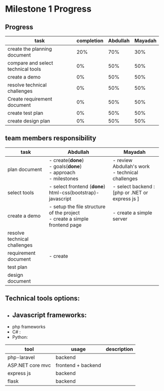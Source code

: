 # Milestone 1 Progress

## Progress

| task                               | completion | Abdullah | Mayadah |
| ---------------------------------- | ---------- | -------- | ------- |
| create the planning document       | 20%        | 70%      | 30%     |
| compare and select technical tools | 0%         | 50%      | 50%     |
| create a demo                      | 0%         | 50%      | 50%     |
| resolve technical challenges       | 0%         | 50%      | 50%     |
| Create requirement document        | 0%         | 50%      | 50%     |
| create test plan                   | 0%         | 50%      | 50%     |
| create design plan                 | 0%         | 50%      | 50%     |

## team members responsibility

| task                         | Abdullah                                                                        | Mayadah                                               |
| ---------------------------- | ------------------------------------------------------------------------------- | ----------------------------------------------------- |
| plan document                | - create(**done**) <br/> - goals(**done**) <br/> - approach <br/> - milestones  | - review Abdullah's work <br/> - technical challenges |
| select tools                 | - select frontend (**done**) html-css(bootstrap)- javascript                    | - select backend : [php or .NET or express js ]       |
| create a demo                | - setup the file structure of the project <br/> - create a simple frontend page | - create a simple server                              |
| resolve technical challenges |                                                                                 |                                                       |
| requirement document         | - create                                                                        |                                                       |
| test plan                    |                                                                                 |                                                       |
| design document              |                                                                                 |                                                       |

## Technical tools options:

- Javascript frameworks:
  -
- php frameworks
- C# :
- Python:

| tool             | usage              | description |
| ---------------- | ------------------ | ----------- |
| php-laravel      | backend            |             |
| ASP.NET core mvc | frontend + backend |             |
| express js       | backend            |             |
| flask            | backend            |             |
